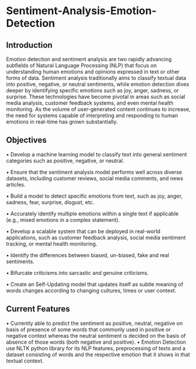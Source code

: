 # Sentiment-Analysis-Emotion-Detection
## Introduction
Emotion detection and sentiment analysis are two rapidly advancing subfields of Natural Language Processing (NLP) that focus on understanding human emotions and opinions expressed in text or other forms of data. Sentiment analysis traditionally aims to classify textual data into positive, negative, or neutral sentiments, while emotion detection dives deeper by identifying specific emotions such as joy, anger, sadness, or surprise. These technologies have become pivotal in areas such as social media analysis, customer feedback systems, and even mental health monitoring. As the volume of user-generated content continues to increase, the need for systems capable of interpreting and responding to human emotions in real-time has grown substantially.

## Objectives
• Develop a machine learning model to classify text into general sentiment categories such as positive, negative, or neutral.

• Ensure that the sentiment analysis model performs well across diverse datasets, including customer reviews, social media comments, and news articles.

• Build a model to detect specific emotions from text, such as joy, anger, sadness, fear, surprise, disgust, etc.

• Accurately identify multiple emotions within a single text if applicable (e.g., mixed emotions in a complex statement).

• Develop a scalable system that can be deployed in real-world applications, such as customer feedback analysis, social media sentiment tracking, or mental health monitoring.

• Identify the differences between biased, un-biased, fake and real sentiments.

• Bifurcate criticisms into sarcastic and genuine criticisms.

• Create an Self-Updating model that updates itself as subtle meaning of words changes according to changing cultures, times or user context.

## Current Features
• Currently able to predict the sentiment as positive, neutral, negative on basis of presence of some words that commonly used in positive or negative context whereas the neutral sentiment is decided on the basis of absence of those words (both negative and positive).
• Emotion Detection use NLTK python library for its NLP features, preprocessing of texts and a dataset consisting of words and the respective emotion that it shows in that textual context.


